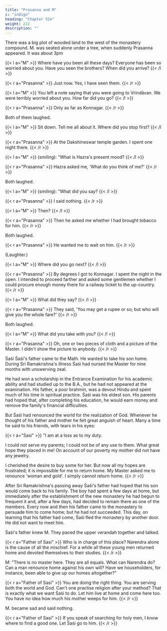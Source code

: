 ```yaml
---
title: "Prasanna and M"
c: "indigo"
heading: "Chapter 52e"
weight: 222
description: ""
---
```



There was a big plot of wooded land to the west of the monastery compound. M. was seated alone under a tree, when suddenly Prasanna appeared. It was about 3pm

{{< l a="M" >}}
Where have you been all these days? Everyone has been so worried about you. Have you seen the brothers? When did you arrive?
{{< /l >}}

{{< r a="Prasanna" >}}
Just now. Yes, I have seen them.
{{< /r >}}

{{< l a="M" >}}
You left a note saying that you were going to Vrindāvan. We were terribly worried about you. How far did you go?
{{< /l >}}

{{< r a="Prasanna" >}}
Only as far as Konnagar.
{{< /r >}}

Both of them laughed.

{{< l a="M" >}}
Sit down. Tell me all about it. Where did you stop first?
{{< /l >}}

{{< r a="Prasanna" >}}
At the Dakshineswar temple garden. I spent one night there.
{{< /r >}}

{{< l a="M" >}}
(smiling): "What is Hazra's present mood?
{{< /l >}}

{{< r a="Prasanna" >}}
Hazra asked me, 'What do you think of me?'
{{< /r >}}

Both laughed.

{{< l a="M" >}}
(smiling): "What did you say?
{{< /l >}}

{{< r a="Prasanna" >}}
I said nothing.
{{< /r >}}

{{< l a="M" >}}
Then?
{{< /l >}}

{{< r a="Prasanna" >}}
Then he asked me whether I had brought tobacco for him.
{{< /r >}}

Both laughed.

{{< r a="Prasanna" >}}
He wanted me to wait on him.
{{< /r >}}


(Laughter.)


{{< l a="M" >}}
Where did you go next?
{{< /l >}}

{{< r a="Prasanna" >}}
By degrees I got to Konnagar. I spent the night in the open. I intended to proceed farther and asked some gentlemen whether I could procure enough money there for a railway ticket to the up-country.
{{< /r >}}


{{< l a="M" >}}
What did they say?
{{< /l >}}

{{< r a="Prasanna" >}}
They said, 'You may get a rupee or so; but who will give you the whole fare?'
{{< /r >}}

Both laughed.

{{< l a="M" >}}
What did you take with you?
{{< /l >}}


{{< r a="Prasanna" >}}
Oh, one or two pieces of cloth and a picture of the Master. I didn't show the picture to anybody.
{{< /r >}}


Śaśi Śaśi's father came to the Math. He wanted to take his son home. During Sri Ramakrishna's illness Śaśi had nursed the Master for nine months with unswerving zeal.

He had won a scholarship in the Entrance Examination for his academic ability and had
studied up to the B.A., but he had not appeared at the examination. His father, a poor
brahmin, was a devout Hindu and spent much of his time in spiritual practice. Śaśi was
his eldest son. His parents had hoped that, after completing his education, he would
earn money and remove the family's financial difficulties.

But Śaśi had renounced the
world for the realization of God. Whenever he thought of his father and mother he felt
great anguish of heart. Many a time he said to his friends, with tears in his eyes: 

{{< r a="Sasi" >}}
"I am at a loss as to my duty. 

I could not serve my parents; I could not be of any use to them. What great hope they placed in me! On account of our poverty my mother did not have any jewelry. 

I cherished the desire to buy some for her. But now all my hopes are frustrated; it is impossible for me to return home. My Master asked me to renounce 'woman and gold'. I simply cannot return home.
{{< /r >}}


After Sri Ramakrishna's passing away Śaśi's father had hoped that his son would come back to his family. The boy had spent a few days at home, but immediately after the establishment of the new monastery he had begun to frequent it and, after a few days, had decided to remain there as one of the members. Every now and then his father came to the monastery to persuade him to come home; but he had not succeeded. This day, on learning that his father had come, Śaśi fled the monastery by another door. He did not want to meet him.

Śaśi's father knew M. They paced the upper verandah together and talked.

{{< r a="Father of Sasi" >}}
Who is in charge of this place? Narendra alone is the cause of all the mischief. For a while all these young men returned home and devoted themselves to their studies.
{{< /r >}}


M: "There is no master here. They are all equals. What can Narendra do? Can a man renounce home against his own will? Have we householders, for instance, been able to give up our homes altogether?"


{{< r a="Father of Sasi" >}}
You are doing the right thing. You are serving both the world and God. Can't one practise religion after your method? That is exactly what we want Śaśi to do. Let him live at home and come here too. You have no idea how much his mother weeps
for him.
{{< /r >}}


M. became sad and said nothing.

{{< r a="Father of Sasi" >}}
If you speak of searching for holy men, I know where to find a good one. Let Śaśi go to him.
{{< /r >}}


